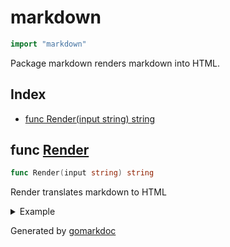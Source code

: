 <!-- Code generated by gomarkdoc. DO NOT EDIT -->

# markdown

```go
import "markdown"
```

Package markdown renders markdown into HTML.

## Index

- [func Render(input string) string](<#func-render>)


## func [Render](<https://github.com/vpayno/exercism-workspace/blob/main/go/markdown/markdown.go#L23>)

```go
func Render(input string) string
```

Render translates markdown to HTML

<details><summary>Example</summary>
<p>

```go
{
	markdown := `# Title

	summary

	## Heading1

	- list1
	- list2
	- list3

	## Heading2

	- [Site1](https://google.com/)
	`

	html := Render(markdown)
	fmt.Printf("markdown: %q\n    html: %q\n", markdown, html)

}
```

#### Output

```
markdown: "# Title\n\n\tsummary\n\n\t## Heading1\n\n\t- list1\n\t- list2\n\t- list3\n\n\t## Heading2\n\n\t- [Site1](https://google.com/)\n\t"
    html: "<p><h1>Title</h1>\tsummary\t# Heading1</h1>\t- list1\t- list2\t- list3\t# Heading2</h1>\t- [Site1](https://google.com/)\t</p>"
```

</p>
</details>



Generated by [gomarkdoc](<https://github.com/princjef/gomarkdoc>)
